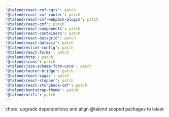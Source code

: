 ```yaml
---
'@talend/react-cmf-cqrs': patch
'@talend/react-cmf-router': patch
'@talend/react-cmf-webpack-plugin': patch
'@talend/react-cmf': patch
'@talend/react-components': patch
'@talend/react-containers': patch
'@talend/react-datagrid': patch
'@talend/react-dataviz': patch
'@talend/eslint-config': patch
'@talend/react-forms': patch
'@talend/http': patch
'@talend/icons': patch
'@talend/json-schema-form-core': patch
'@talend/router-bridge': patch
'@talend/react-sagas': patch
'@talend/react-stepper': patch
'@talend/react-storybook-cmf': patch
'@talend/bootstrap-theme': patch
'@talend/utils': patch
---
```


chore: upgrade dependencies and align @talend scoped packages to latest
